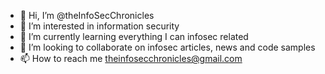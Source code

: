- 👋 Hi, I’m @theInfoSecChronicles
- 👀 I’m interested in information security
- 🌱 I’m currently learning everything I can infosec related
- 💞️ I’m looking to collaborate on infosec articles, news and code samples
- 📫 How to reach me theinfosecchronicles@gmail.com

<!---
theInfoSecChronicles/theInfoSecChronicles is a ✨ special ✨ repository because its `README.md` (this file) appears on your GitHub profile.
You can click the Preview link to take a look at your changes.
--->
